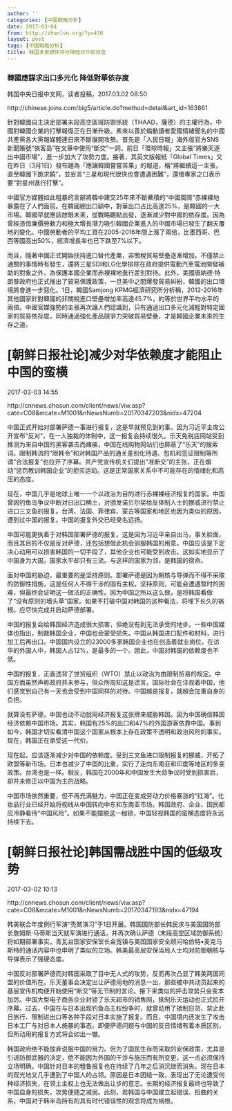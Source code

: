 ```yaml
---
author: ''
categories: [中國戰略分析]
date: 2017-03-04
from: http://zhanlve.org/?p=430
layout: post
tags: [中國戰略分析]
title: 韩国多家媒体呼吁降低对华依存度
---
```


<div id="entry">
<div class="at-above-post addthis_tool" data-url="http://zhanlve.org/?p=430">
</div>
<h3 class="articleTit01">
  韓國應謀求出口多元化 降低對華依存度
 </h3>
<p>
  韩国中央日报中文网，读者投稿，2017.03.02 08:50
 </p>
<p>
  http://chinese.joins.com/big5/article.do?method=detail&amp;art_id=163861
 </p>
<p>
  針對韓國自主決定部署末段高空區域防禦係統（THAAD，薩德）的主權行為，中國對韓國企業的打擊報復正在日漸升級。素來以善於煽動讀者愛國情緒聞名的中國共產黨各大黨報媒體連日來不斷展開攻勢。首先是「人民日報」海外版官方SNS新聞賬號“俠客島”在文章中使用“斷交”一詞，前日「環球時報」又主張“將樂天逐出中國市場”，進一步加大了攻勢力度。接著，其英文版報紙「Global Times」又在昨日（3月1日）發布題為「應讓韓國嘗嘗苦果」的報道，稱“將繼續這一主張，直至韓國下跪求饒”，並妄言“三星和現代很快也會遭遇困難”，還借專家之口表示要“對星州進行打擊”。
 </p>
<p>
  中國官方媒體如此粗暴的言辭將韓中建交25年來不斷纍積的“中國風險”赤裸裸地暴露在了人們面前。在韓國總出口額中，對華出口占比高達25%，是韓國的一大市場。韓國早就應該放眼未來，從戰略觀點出發，逐漸減少對中國的依存度。因為曾經憑借廉價勞動力和極大增長潛力吸引韓國企業進入的中國市場已發生了翻天覆地的變化。中國勞動者的平均工資在2005-2016年間上漲了兩倍，比墨西哥、巴西等國高出50%，經濟增長率也已下跌至7%以下。
 </p>
<p>
  而且，隨著中國正式開始扶持進口替代產業，非關稅貿易壁壘逐漸增加。不僅禁止通關的事情時有發生，還將三星SDI和LG化學排除在政府提供電動汽車電池開發補助的對象之外，為保護本國企業而赤裸裸地進行差別對待。此外，美國唐納德·特朗普政府也正式推出了貿易保護政策，一旦美中之間爆發貿易糾紛，韓國的出口環境將會進一步惡化。1日，韓國Samjong KPMG經濟研究所分析稱，2012-2016年其他國家針對韓國的非關稅進口壁壘增加率高達45.7%，約等於世界平均水平的兩倍。中國官媒強勢的主張再次讓人們認識到，只有通過出口多元化減輕對特定國家的貿易依存度，同時通過強化產品競爭力突破貿易壁壘，才是韓國企業未來的生存之道。
 </p>
<h1 class="tit">
  [朝鲜日报社论]减少对华依赖度才能阻止中国的蛮横
 </h1>
<p>
  2017-03-03 14:55
 </p>
<p>
  http://cnnews.chosun.com/client/news/viw.asp?cate=C08&amp;mcate=M1001&amp;nNewsNumb=20170347203&amp;nidx=47204
 </p>
<p>
  中国正式开始对部署萨德一事进行报复，这是早就预见到的事。因为习近平主席公开宣布“反对”，在一人独裁的体制中，这一报复会持续很久。乐天免税店网站受到推测为来自中国的黑客袭击而瘫痪，中国在线购物网站们也屏蔽了“乐天”的搜索词。限制韩流的“限韩令”和对韩国产品的通关差别化待遇、包机和签证限制等所谓“合法报复”也拉开了序幕。共产党宣传机关们提出“准断交”的主张，正在煽动“惩罚教训韩国企业”的拒买运动。这是正常国家关系中不可能存在的情绪化和高压的态度。
 </p>
<p>
  现在，中国几乎是地球上唯一一个以政治为目的进行赤裸裸经济报复的国家。中国曾因钓鱼岛争议中断对日出口稀土，对颁发诺贝尔奖给反体制人士的挪威进行禁止进口三文鱼的报复。台湾、法国、菲律宾、蒙古等国家和地区也因为类似的原因，遭到过中国的报复。中国的报复外交已经臭名远扬。
 </p>
<p>
  中国可能更执着于对韩国部署萨德的报复。这是因为习近平亲自出马，事关脸面，而且其目的不仅是反对萨德，还包括想借此机会驯服韩国的用意。中国应该是下定决心动用可以损害韩国的一切手段了，其他企业也可能受到攻击。这如实地显示了中国身为大国，国家水平却只有三流。与这样的国家为邻，是韩国的宿命。
 </p>
<p>
  面对中国的胁迫，最重要的是坚持原则。部署萨德是因为朝核与导弹而不得不采取的防御性措施，这是任何人不得干涉的固有主权。坚持原则，可能会遭遇暂时的困难，但最终会证明这一做法的正确性。因为中国之所以这么做，是将韩国看做了“没有原则的墙头草”国家。如果不打破中国对韩国的这种看法，将埋下长久的祸根。应尽快完成并启动萨德部署。
 </p>
<p>
  中国的报复会给韩国经济造成很大损害，但绝没有到无法承受的地步。一些中国媒体也指出，制裁韩国企业，中国也会蒙受损失。中国从韩国进口配件和材料，进行加工后再出口。中国国内设立的23000多家韩国企业也在创造着就业岗位。在访华的外国人中，韩国人占12%，是最多的一个。因此，中国对韩国的依赖度也不低。
 </p>
<p>
  中国的报复，正面违背了世贸组织（WTO）禁止以政治为由限制贸易的规定。中国方面虽然声称政府并未参与，但众所周知这是谎言。国际社会在注视着中国，他们感觉到自己有一天也会受到中国同样的对待。中国越是报复，就越会加重自身的负担。
 </p>
<p>
  就算没有萨德，中国也动不动就用经济报复这张牌来威胁韩国。因为中国确信韩国经济依赖中国市场。其实，韩国有25%的出口和47%的外国游客依靠中国。事到如今，韩国才切实看清中国这个国家从根本上存在政策不透明和政治风险的事实。现在，韩国正在承受这一代价。
 </p>
<p>
  现在起，应该逐渐减少对中国的依赖度。受到三文鱼进口限制报复的挪威，开拓了欧盟等新市场。日本也减少了中国的比重，实行了走向东南亚和印度等地区的多变政策。台湾也是一样。相反，韩国在2000年和中国发生大蒜争议时受到损害后，却并未修正以中国为主的战略。
 </p>
<p>
  中国市场依然重要，但不再充满魅力，中国正在变成劳动力价格暴涨的“红海”。化妆品行业已经开始将视线从中国转向中东和东南亚市场。韩国政府、企业、国民都应冷静看待“中国风险”。如果不能摆脱这一枷锁，中国轻视韩国的蛮横态度将永远持续下去。
 </p>
<p>
</p>
<h1 class="tit">
  [朝鲜日报社论]韩国需战胜中国的低级攻势
 </h1>
<p>
  2017-03-02 10:13
 </p>
<p>
  http://cnnews.chosun.com/client/news/viw.asp?cate=C08&amp;mcate=M1001&amp;nNewsNumb=20170347193&amp;nidx=47194
 </p>
<p>
  韩美联合年度例行军演“秃鹫演习”于1日开展。韩国国防部长韩民求与美国国防部长詹姆斯·马蒂斯当天就军演进行通话，并再次确认萨德（末段高空区域防御系统）将如期部署事实。青瓦台国家安保室长金宽镇与美国国家安全顾问哈伯特•麦克马斯特的通话内容中也申明了类似的立场。韩美最高层安保当局人士均对防御朝核与导弹表示了强硬态度。
 </p>
<p>
  中国反对部署萨德而对韩国采取了目中无人式的攻势，反而再次凸显了韩美两国同盟的价值所在。乐天董事会决定出让萨德用地的消息一出，那些被中共动员起来的基层宣传机构便开始使用“断交”等无节制的言论。接下来类似的抨击攻势只会变本加厉。中国大型电子商务企业封锁了乐天超市的销售网，抵制乐天运动也正式拉开序幕。过去，中国在与日本出现钓鱼岛主权纷争时，就曾动用了抵制日货、禁止赴日旅行、限制进出口等各种手段对日本实施了报复。而且，中国境内还发生了攻击日本工厂与对日本人施暴的事态。即便萨德问题与中国的反日情绪有着本质区别，但所动用的报复方式将会如出一辙。
 </p>
<p>
  韩国政府绝不能放弃说服中国的努力。但为了国民生存而采取的安保政策，尤其是引进防御武器的决定，绝不能因为外国的干涉与施压而有所变更，这一点必须保持立场明确。中国针对日本的粗鲁报复也在持续了几年之后消沉继而消失。现在日本的观光地又几乎遭到了中国人的占领。原因是日本团结一致，表现出了无论遭受何种经济损失，在领土主权上也无法做出让步的意志。长期的经济报复最终也导致了中国自身的损失，攻势便随之减弱。此刻，若韩国与中国建立起错误、扭曲的关系，中国对于韩半岛持有的具有时代错误性的观念将成为祸根。
 </p>
<!-- AddThis Advanced Settings above via filter on the_content -->
<!-- AddThis Advanced Settings below via filter on the_content -->
<!-- AddThis Advanced Settings generic via filter on the_content -->
<!-- AddThis Share Buttons above via filter on the_content -->
<!-- AddThis Share Buttons below via filter on the_content -->
<div class="at-below-post addthis_tool" data-url="http://zhanlve.org/?p=430">
</div>
<!-- AddThis Share Buttons generic via filter on the_content -->
</div>
